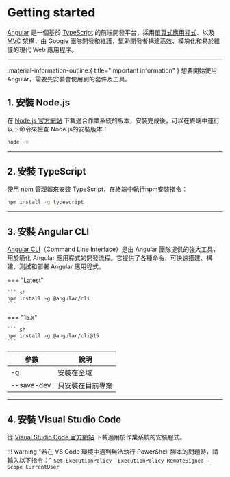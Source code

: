 # Getting started

[Angular] 是一個基於 [TypeScript] 的前端開發平台，採用[單頁式應用程式]、以及 [MVC] 架構，由 Google 團隊開發和維護，幫助開發者構建高效、模塊化和易於維護的現代 Web 應用程序。

  [Angular]: https://zh.wikipedia.org/zh-tw/Angular
  [TypeScript]: https://www.typescriptlang.org
  [單頁式應用程式]: https://zh.wikipedia.org/zh-tw/单页应用
  [MVC]: https://zh.wikipedia.org/zh-tw/MVC

---

:material-information-outline:{ title="Important information" } 想要開始使用 Angular，需要先安裝會使用到的套件及工具。

## 1. 安裝 Node.js

在 [Node.js 官方網站](https://nodejs.org/) 下載適合作業系統的版本，安裝完成後，可以在終端中運行以下命令來檢查 Node.js的安裝版本：

```bash
node -v
```

___

## 2. 安裝 TypeScript

使用 [npm](https://www.npmjs.com) 管理器來安裝 TypeScript，在終端中執行npm安裝指令：

```bash
npm install -g typescript
```

___

## 3. 安裝 Angular CLI

[Angular CLI](https://angular.io/cli)（Command Line Interface）是由 Angular 團隊提供的強大工具，用於簡化 Angular 應用程式的開發流程。它提供了各種命令，可快速搭建、構建、測試和部署 Angular 應用程式。

=== "Latest"

    ``` sh
    npm install -g @angular/cli
    ```

=== "15.x"

    ``` sh
    npm install -g @angular/cli@15
    ```


|  參數    | 說明 |
| --------- | ----------- |
| -g    | 安裝在全域       |
| --save-dev | 只安裝在目前專案  |

___

## 4. 安裝 Visual Studio Code

從 [Visual Studio Code 官方網站](https://code.visualstudio.com/) 下載適用於作業系統的安裝程式。  


!!! warning "若在 VS Code 環境中遇到無法執行 PowerShell 腳本的問題時，請輸入以下指令："
    `Set-ExecutionPolicy -ExecutionPolicy RemoteSigned -Scope CurrentUser`